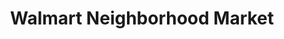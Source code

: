 ---
title: "Walmart Neighborhood Market"
url: /lake-charles/walmart-neighborhood-market/
shop: Supermarkt
---